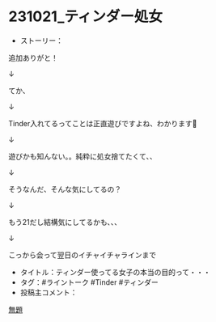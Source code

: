 # 231021_ティンダー処女

- ストーリー：

追加ありがと！

↓

てか、

↓

Tinder入れてるってことは正直遊びですよね、わかります🥺　

↓

遊びかも知んない。。純粋に処女捨てたくて、、

↓

そうなんだ、そんな気にしてるの？

↓

もう21だし結構気にしてるかも、、、

↓

こっから会って翌日のイチャイチャラインまで

- タイトル：ティンダー使ってる女子の本当の目的って・・・
- タグ：#ライントーク #Tinder #ティンダー
- 投稿主コメント：

[無題](231021_%E3%83%86%E3%82%A3%E3%83%B3%E3%82%BF%E3%82%99%E3%83%BC%E5%87%A6%E5%A5%B3%201fe856b654378123b72bfe7ce189222d/%E7%84%A1%E9%A1%8C%201fe856b6543781bb8fadc653f1cb8c16.csv)

[](https://www.notion.so/1fe856b6543781b09526cb3249372e29?pvs=21)